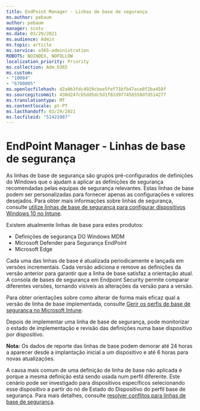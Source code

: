 ```yaml
---
title: EndPoint Manager - Linhas de base de segurança
ms.author: pebaum
author: pebaum
manager: scotv
ms.date: 03/29/2021
ms.audience: Admin
ms.topic: article
ms.service: o365-administration
ROBOTS: NOINDEX, NOFOLLOW
localization_priority: Priority
ms.collection: Adm_O365
ms.custom:
- "10084"
- "6700005"
ms.openlocfilehash: d2a063fdc4929cbee5fef71bfb47ace8f2ba458f
ms.sourcegitcommit: 430d247cb5dd5dc5d1f82d977456558dfd514277
ms.translationtype: MT
ms.contentlocale: pt-PT
ms.lasthandoff: 03/29/2021
ms.locfileid: "51421087"
---
```

# <a name="endpoint-manager---security-baselines"></a>EndPoint Manager - Linhas de base de segurança

As linhas de base de segurança são grupos pré-configurados de definições do Windows que o ajudam a aplicar as definições de segurança recomendadas pelas equipas de segurança relevantes. Estas linhas de base podem ser personalizadas para fornecer apenas as configurações e valores desejados. Para obter mais informações sobre linhas de segurança, consulte [utilize linhas de base de segurança para configurar dispositivos Windows 10 no Intune](https://docs.microsoft.com/mem/intune/protect/security-baselines).

Existem atualmente linhas de base para estes produtos:

- Definições de segurança DO Windows MDM
- Microsoft Defender para Segurança EndPoint
- Microsoft Edge

Cada uma das linhas de base é atualizada periodicamente e lançada em versões incrementais. Cada versão adiciona e remove as definições da versão anterior para garantir que a linha de base satisfaz a orientação atual. A consola de bases de segurança em Endpoint Security permite comparar diferentes versões, tornando visíveis as alterações da versão para a versão.

Para obter orientações sobre como alterar de forma mais eficaz qual a versão de linha de base implementada, consulte [Gerir os perfis de base de segurança no Microsoft Intune](https://docs.microsoft.com/mem/intune/protect/security-baselines-configure).

Depois de implementar uma linha de base de segurança, pode monitorizar o estado de implementação e revisão das definições numa base dispositivo por dispositivo.

**Nota:** Os dados de reporte das linhas de base podem demorar até 24 horas a aparecer desde a implantação inicial a um dispositivo e até 6 horas para novas atualizações. 

A causa mais comum de uma definição de linha de base não aplicada é porque a mesma definição está sendo usada num perfil diferente. Este cenário pode ser investigado para dispositivos específicos selecionando esse dispositivo a partir do nó de Estado do Dispositivo do perfil base de segurança. Para mais detalhes, consulte [resolver conflitos para linhas de base de segurança](https://docs.microsoft.com/mem/intune/protect/security-baselines-monitor#resolve-conflicts-for-security-baselines).